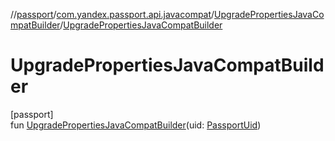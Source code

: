 //[passport](../../../index.md)/[com.yandex.passport.api.javacompat](../index.md)/[UpgradePropertiesJavaCompatBuilder](index.md)/[UpgradePropertiesJavaCompatBuilder](-upgrade-properties-java-compat-builder.md)

# UpgradePropertiesJavaCompatBuilder

[passport]\
fun [UpgradePropertiesJavaCompatBuilder](-upgrade-properties-java-compat-builder.md)(uid: [PassportUid](../../com.yandex.passport.api/-passport-uid/index.md))
